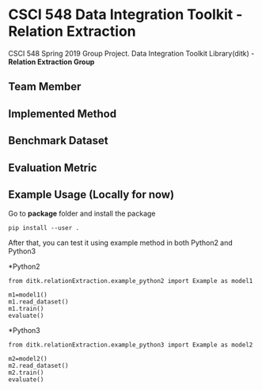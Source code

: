 # CSCI 548 Data Integration Toolkit - Relation Extraction
CSCI 548 Spring 2019 Group Project. Data Integration Toolkit Library(ditk) - **Relation Extraction Group**

## Team Member

## Implemented Method

## Benchmark Dataset

## Evaluation Metric

## Example Usage (Locally for now)
Go to **package** folder and install the package
```
pip install --user .
```
After that, you can test it using example method in both Python2 and Python3

*Python2
```
from ditk.relationExtraction.example_python2 import Example as model1

m1=model1()
m1.read_dataset()
m1.train()
evaluate()
```

*Python3
```
from ditk.relationExtraction.example_python3 import Example as model2

m2=model2()
m2.read_dataset()
m2.train()
evaluate()
```
